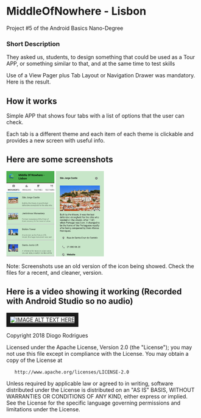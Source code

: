 # MiddleOfNowhere - Lisbon
<p>Project #5 of the Android Basics Nano-Degree</p>

### Short Description

<p>They asked us, students, to design something that could be used as a Tour APP, or something similar to that, and at the same time to test skills</p>
<p>Use of a View Pager plus Tab Layout or Navigation Drawer was mandatory. Here is the result.</p>

## How it works

<p>Simple APP that shows four tabs with a list of options that the user can check.</p>
<p>Each tab is a different theme and each item of each theme is clickable and provides a new screen with useful info.</p>

## Here are some screenshots

<p><img src="https://github.com/DFRodri/MiddleOfNowhere/blob/master/screenshot/Screenshot_1.png" height="25%" width="25%">
<img src="https://github.com/DFRodri/MiddleOfNowhere/blob/master/screenshot/Screenshot_2.png" width="25%" height="25%"></p>

<p>Note: Screenshots use an old version of the icon being showed. Check the files for a recent, and cleaner, version.</p>

## Here is a video showing it working (Recorded with Android Studio so no audio)

<a href="http://www.youtube.com/watch?feature=player_embedded&v=-tsw1_RL7Q4" target="_blank"><img src="http://img.youtube.com/vi/-tsw1_RL7Q4/0.jpg" alt="IMAGE ALT TEXT HERE" width="240" height="180" border="10" /></a>

   Copyright 2018 Diogo Rodrigues

   Licensed under the Apache License, Version 2.0 (the "License");
   you may not use this file except in compliance with the License.
   You may obtain a copy of the License at

       http://www.apache.org/licenses/LICENSE-2.0

   Unless required by applicable law or agreed to in writing, software
   distributed under the License is distributed on an "AS IS" BASIS,
   WITHOUT WARRANTIES OR CONDITIONS OF ANY KIND, either express or implied.
   See the License for the specific language governing permissions and
   limitations under the License.
